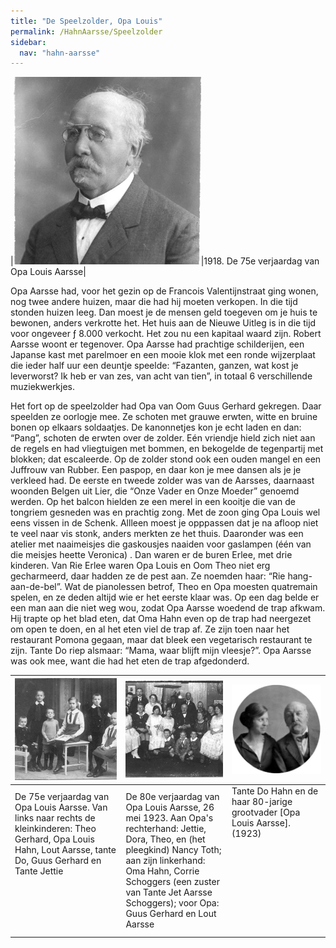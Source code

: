 ```yaml
---
title: "De Speelzolder, Opa Louis"
permalink: /HahnAarsse/Speelzolder
sidebar:
  nav: "hahn-aarsse"
---
```


|[![opa_louis_aarsse_1918](/assets/images/HahnAarsse/small/opa_louis_aarsse_1918.jpg)](/assets/images/HahnAarsse/full/opa_louis_aarsse_1918.jpg)|1918. De 75e verjaardag van Opa Louis Aarsse|


Opa Aarsse had, voor het gezin op de Francois Valentijnstraat ging wonen, nog twee andere huizen, maar die had hij moeten verkopen. In die tijd stonden huizen leeg. Dan moest je de mensen geld toegeven om je huis te bewonen, anders verkrotte het. Het huis aan de Nieuwe Uitleg is in die tijd voor ongeveer ƒ 8.000 verkocht. Het zou nu een kapitaal waard zijn. Robert Aarsse woont er tegenover. Opa Aarsse had prachtige schilderijen, een Japanse kast met parelmoer en een mooie klok met een ronde wijzerplaat die ieder half uur een deuntje speelde: “Fazanten, ganzen, wat kost je leverworst? Ik heb er van zes, van acht van tien”, in totaal 6 verschillende muziekwerkjes.

Het fort op de speelzolder had Opa van Oom Guus Gerhard gekregen. Daar speelden ze oorlogje mee. Ze schoten met grauwe erwten, witte en bruine bonen op elkaars soldaatjes. De kanonnetjes kon je echt laden en dan: “Pang”, schoten de erwten over de zolder. Eén vriendje hield zich niet aan de regels en had vliegtuigen met bommen, en bekogelde de tegenpartij met blokken; dat escaleerde. Op de zolder stond ook een ouden mangel en een Juffrouw van Rubber. Een paspop, en daar kon je mee dansen als je je verkleed had. De eerste en tweede zolder was van de Aarsses, daarnaast woonden Belgen uit Lier, die “Onze Vader en Onze Moeder” genoemd werden. Op het balcon hielden ze een merel in een kooitje die van de tongriem gesneden was en prachtig zong. Met de zoon ging Opa Louis wel eens vissen in de Schenk. Allleen moest je opppassen dat je na afloop niet te veel naar vis stonk, anders merkten ze het thuis. Daaronder was een atelier met naaimeisjes die gaskousjes naaiden voor gaslampen (één van die meisjes heette Veronica) . Dan waren er de buren Erlee, met drie kinderen. Van Rie Erlee waren Opa Louis en Oom Theo niet erg gecharmeerd, daar hadden ze de pest aan. Ze noemden haar: “Rie hang-aan-de-bel”. Wat de pianolessen betrof, Theo en Opa moesten quatremain spelen, en ze deden altijd wie er het eerste klaar was. Op een dag belde er een man aan die niet weg wou, zodat Opa Aarsse woedend de trap afkwam. Hij trapte op het blad eten, dat Oma Hahn even op de trap had neergezet om open te doen, en al het eten viel de trap af. Ze zijn toen naar het restaurant Pomona gegaan, maar dat bleek een vegetarisch restaurant te zijn. Tante Do riep alsmaar: “Mama, waar blijft mijn vleesje?”. Opa Aarsse was ook mee, want die had het eten de trap afgedonderd.





|[![aarsse_kleinkinderen](/assets/images/HahnAarsse/small/aarsse_kleinkinderen.jpg)](/assets/images/HahnAarsse/full/aarsse_kleinkinderen.jpg)|[![aarsse_familie_1923](/assets/images/HahnAarsse/small/aarsse_familie_1923.jpg)](/assets/images/HahnAarsse/full/aarsse_familie_1923.jpg)|[![do_hahn_en_opa_aarse](/assets/images/HahnAarsse/small/do_hahn_en_opa_aarse.jpg)](/assets/images/HahnAarsse/full/do_hahn_en_opa_aarse.jpg)|
| --- | --- | --- |
| De 75e verjaardag van Opa Louis Aarsse. Van links naar rechts de kleinkinderen: Theo Gerhard, Opa Louis Hahn, Lout Aarsse, tante Do, Guus Gerhard en Tante Jettie &nbsp;&nbsp;&nbsp;&nbsp;&nbsp;&nbsp;&nbsp;&nbsp;&nbsp;&nbsp;&nbsp; &nbsp;&nbsp;&nbsp;&nbsp;&nbsp;&nbsp;&nbsp;&nbsp;&nbsp;&nbsp;&nbsp; &nbsp;&nbsp;&nbsp;&nbsp;&nbsp;&nbsp;&nbsp;&nbsp;&nbsp;&nbsp;&nbsp; &nbsp;&nbsp;&nbsp;&nbsp;&nbsp;&nbsp;&nbsp;&nbsp;&nbsp;&nbsp;&nbsp; &nbsp;&nbsp;&nbsp;&nbsp;&nbsp;&nbsp;&nbsp;&nbsp;&nbsp;&nbsp;&nbsp; &nbsp;&nbsp;&nbsp;&nbsp;&nbsp;&nbsp;&nbsp;&nbsp;&nbsp;&nbsp;&nbsp; &nbsp;&nbsp;&nbsp;&nbsp;&nbsp;&nbsp;&nbsp;&nbsp;&nbsp;&nbsp;&nbsp; &nbsp;&nbsp;&nbsp;&nbsp;&nbsp;&nbsp;&nbsp;&nbsp;&nbsp;&nbsp;&nbsp; &nbsp;&nbsp;&nbsp;&nbsp;&nbsp;&nbsp;&nbsp;&nbsp;&nbsp;&nbsp;&nbsp; &nbsp;&nbsp;&nbsp;&nbsp;&nbsp;&nbsp;&nbsp;&nbsp;&nbsp;&nbsp;&nbsp; &nbsp;&nbsp;&nbsp;&nbsp;&nbsp;&nbsp;&nbsp;&nbsp;&nbsp;&nbsp;&nbsp; &nbsp;&nbsp;&nbsp;&nbsp;&nbsp;&nbsp;&nbsp;&nbsp;&nbsp;&nbsp;&nbsp; &nbsp;&nbsp;&nbsp;&nbsp;&nbsp;&nbsp;&nbsp;&nbsp;&nbsp;&nbsp;&nbsp; &nbsp;&nbsp;&nbsp;&nbsp;&nbsp;&nbsp;&nbsp;&nbsp;&nbsp;&nbsp;&nbsp; &nbsp;&nbsp;&nbsp;&nbsp;&nbsp;&nbsp;&nbsp;&nbsp;&nbsp;&nbsp;&nbsp; |De 80e verjaardag van Opa Louis Aarsse, 26 mei 1923. Aan Opa's rechterhand: Jettie, Dora, Theo, en (het pleegkind) Nancy Toth; aan zijn linkerhand: Oma Hahn, Corrie Schoggers (een zuster van Tante Jet Aarsse Schoggers); voor Opa: Guus Gerhard en Lout Aarsse| Tante Do Hahn en de haar 80-jarige grootvader [Opa Louis Aarsse]. (1923) &nbsp;&nbsp;&nbsp;&nbsp;&nbsp;&nbsp;&nbsp;&nbsp;&nbsp;&nbsp;&nbsp; &nbsp;&nbsp;&nbsp;&nbsp;&nbsp;&nbsp;&nbsp;&nbsp;&nbsp;&nbsp;&nbsp; &nbsp;&nbsp;&nbsp;&nbsp;&nbsp;&nbsp;&nbsp;&nbsp;&nbsp;&nbsp;&nbsp; &nbsp;&nbsp;&nbsp;&nbsp;&nbsp;&nbsp;&nbsp;&nbsp;&nbsp;&nbsp;&nbsp; &nbsp;&nbsp;&nbsp;&nbsp;&nbsp;&nbsp;&nbsp;&nbsp;&nbsp;&nbsp;&nbsp; &nbsp;&nbsp;&nbsp;&nbsp;&nbsp;&nbsp;&nbsp;&nbsp;&nbsp;&nbsp;&nbsp; &nbsp;&nbsp;&nbsp;&nbsp;&nbsp;&nbsp;&nbsp;&nbsp;&nbsp;&nbsp;&nbsp; &nbsp;&nbsp;&nbsp;&nbsp;&nbsp;&nbsp;&nbsp;&nbsp;&nbsp;&nbsp;&nbsp; &nbsp;&nbsp;&nbsp;&nbsp;&nbsp;&nbsp;&nbsp;&nbsp;&nbsp;&nbsp;&nbsp; &nbsp;&nbsp;&nbsp;&nbsp;&nbsp;&nbsp;&nbsp;&nbsp;&nbsp;&nbsp;&nbsp; &nbsp;&nbsp;&nbsp;&nbsp;&nbsp;&nbsp;&nbsp;&nbsp;&nbsp;&nbsp;&nbsp; &nbsp;&nbsp;&nbsp;&nbsp;&nbsp;&nbsp;&nbsp;&nbsp;&nbsp;&nbsp;&nbsp; &nbsp;&nbsp;&nbsp;&nbsp;&nbsp;&nbsp;&nbsp;&nbsp;&nbsp;&nbsp;&nbsp; &nbsp;&nbsp;&nbsp;&nbsp;&nbsp;&nbsp;&nbsp;&nbsp;&nbsp;&nbsp;&nbsp; &nbsp;&nbsp;&nbsp;&nbsp;&nbsp;&nbsp;&nbsp;&nbsp;&nbsp;&nbsp;&nbsp; &nbsp;&nbsp;&nbsp;&nbsp;&nbsp;&nbsp;&nbsp;&nbsp;&nbsp;&nbsp;&nbsp; &nbsp;&nbsp;&nbsp;&nbsp;&nbsp;&nbsp;&nbsp;&nbsp;&nbsp;&nbsp;&nbsp; &nbsp;&nbsp;&nbsp;&nbsp;&nbsp;&nbsp;&nbsp;&nbsp;&nbsp;&nbsp;&nbsp; &nbsp;&nbsp;&nbsp;&nbsp;&nbsp;&nbsp;&nbsp;&nbsp;&nbsp;&nbsp;&nbsp; &nbsp;&nbsp;&nbsp;&nbsp;&nbsp;&nbsp;&nbsp;&nbsp;&nbsp;&nbsp;&nbsp; &nbsp;&nbsp;&nbsp;&nbsp;&nbsp;&nbsp;&nbsp;&nbsp;&nbsp;&nbsp;&nbsp; &nbsp;&nbsp;&nbsp;&nbsp;&nbsp;&nbsp;&nbsp;&nbsp;&nbsp;&nbsp;&nbsp; &nbsp;&nbsp;&nbsp;&nbsp;&nbsp;&nbsp;&nbsp;&nbsp;&nbsp;&nbsp;&nbsp; &nbsp;&nbsp;&nbsp;&nbsp;&nbsp;&nbsp;&nbsp;&nbsp;&nbsp;&nbsp;&nbsp; &nbsp;&nbsp;&nbsp;&nbsp;&nbsp;&nbsp;&nbsp;&nbsp;&nbsp;&nbsp;&nbsp; &nbsp;&nbsp;&nbsp;&nbsp;&nbsp;&nbsp;&nbsp;&nbsp;&nbsp;&nbsp;&nbsp; &nbsp;&nbsp;&nbsp;&nbsp;&nbsp;&nbsp;&nbsp;&nbsp;&nbsp;&nbsp;&nbsp;|

